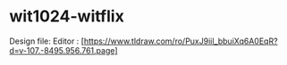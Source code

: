 # wit1024-witflix

Design file:
Editor : [https://www.tldraw.com/ro/PuxJ9iil_bbuiXq6A0EqR?d=v-107.-8495.956.761.page]
